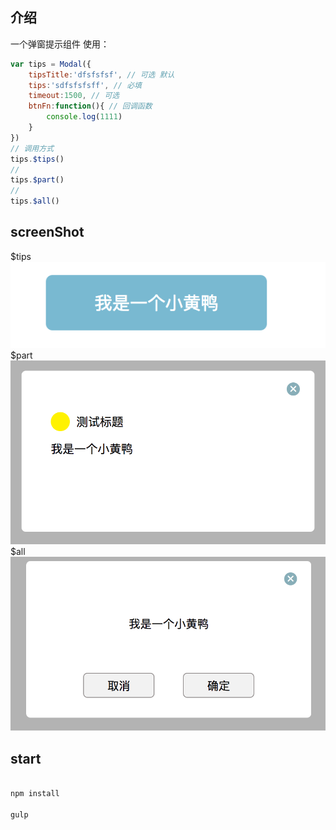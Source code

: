 ## 介绍
一个弹窗提示组件
使用：
```js
var tips = Modal({
    tipsTitle:'dfsfsfsf', // 可选 默认
    tips:'sdfsfsfsff', // 必填
    timeout:1500, // 可选
    btnFn:function(){ // 回调函数
        console.log(1111)
    }
})
// 调用方式
tips.$tips()
//
tips.$part()
//
tips.$all()
```
## screenShot
$tips
![](./screenshot/v-model-tips.png)
$part
![](./screenshot/v-model-part.png)
$all
![](./screenshot/v-model-all.png)
## start

```js

npm install

gulp

```
